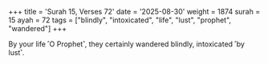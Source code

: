 +++
title = 'Surah 15, Verses 72'
date = '2025-08-30'
weight = 1874
surah = 15
ayah = 72
tags = ["blindly", "intoxicated", "life", "lust", "prophet", "wandered"]
+++

By your life ˹O Prophet˺, they certainly wandered blindly, intoxicated ˹by lust˺.